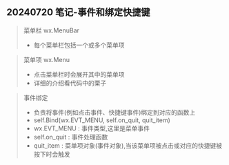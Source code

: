 ## 20240720 笔记-事件和绑定快捷键

>菜单栏 wx.MenuBar
> - 每个菜单栏包括一个或多个菜单项

>菜单项 wx.Menu
> - 点击菜单栏时会展开其中的菜单项
> - 详细的介绍看代码中的栗子

>事件绑定
> - 负责将事件(例如点击事件、快捷键事件)绑定到对应的函数上
> - self.Bind(wx.EVT_MENU, self.on_quit, quit_item)
> - wx.EVT_MENU : 事件类型,这里是菜单事件
> - self.on_quit : 事件处理函数
> - quit_item : 菜单项对象(事件对象),当该菜单项被点击或对应的快捷键被按下时会触发
